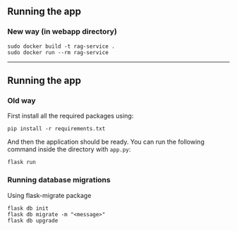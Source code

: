 ## Running the app

### New way (in webapp directory)
```
sudo docker build -t rag-service .
sudo docker run --rm rag-service
```

---
## Running the app
### Old way

First install all the required packages using:

```
pip install -r requirements.txt
```

And then the application should be ready.
You can run the following command inside the directory with ```app.py```:

```
flask run
```

### Running database migrations

Using flask-migrate package

```
flask db init
flask db migrate -m "<message>"
flask db upgrade
```